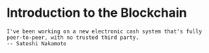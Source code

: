 # Introduction to the Blockchain
```{epigraph}
I've been working on a new electronic cash system that's fully
peer-to-peer, with no trusted third party.
-- Satoshi Nakamoto
```
